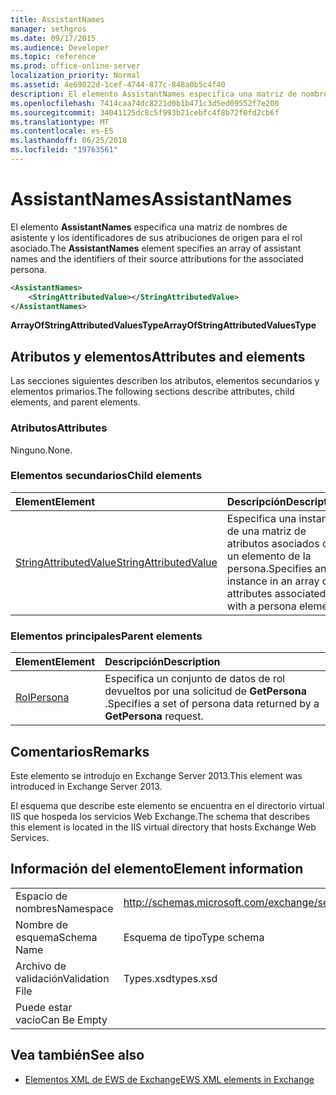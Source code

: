 ```yaml
---
title: AssistantNames
manager: sethgros
ms.date: 09/17/2015
ms.audience: Developer
ms.topic: reference
ms.prod: office-online-server
localization_priority: Normal
ms.assetid: 4e69022d-1cef-4744-877c-848a0b5c4f40
description: El elemento AssistantNames especifica una matriz de nombres de asistente y los identificadores de sus atribuciones de origen para el rol asociado.
ms.openlocfilehash: 7414caa74dc8221d0b1b471c3d5ed09552f7e200
ms.sourcegitcommit: 34041125dc8c5f993b21cebfc4f8b72f0fd2cb6f
ms.translationtype: MT
ms.contentlocale: es-ES
ms.lasthandoff: 06/25/2018
ms.locfileid: "19763561"
---
```

# <a name="assistantnames"></a><span data-ttu-id="04496-103">AssistantNames</span><span class="sxs-lookup"><span data-stu-id="04496-103">AssistantNames</span></span>

<span data-ttu-id="04496-104">El elemento **AssistantNames** especifica una matriz de nombres de asistente y los identificadores de sus atribuciones de origen para el rol asociado.</span><span class="sxs-lookup"><span data-stu-id="04496-104">The **AssistantNames** element specifies an array of assistant names and the identifiers of their source attributions for the associated persona.</span></span> 
  
```XML
<AssistantNames>
    <StringAttributedValue></StringAttributedValue>
</AssistantNames>
```

 <span data-ttu-id="04496-105">**ArrayOfStringAttributedValuesType**</span><span class="sxs-lookup"><span data-stu-id="04496-105">**ArrayOfStringAttributedValuesType**</span></span>
## <a name="attributes-and-elements"></a><span data-ttu-id="04496-106">Atributos y elementos</span><span class="sxs-lookup"><span data-stu-id="04496-106">Attributes and elements</span></span>

<span data-ttu-id="04496-107">Las secciones siguientes describen los atributos, elementos secundarios y elementos primarios.</span><span class="sxs-lookup"><span data-stu-id="04496-107">The following sections describe attributes, child elements, and parent elements.</span></span>
  
### <a name="attributes"></a><span data-ttu-id="04496-108">Atributos</span><span class="sxs-lookup"><span data-stu-id="04496-108">Attributes</span></span>

<span data-ttu-id="04496-109">Ninguno.</span><span class="sxs-lookup"><span data-stu-id="04496-109">None.</span></span>
  
### <a name="child-elements"></a><span data-ttu-id="04496-110">Elementos secundarios</span><span class="sxs-lookup"><span data-stu-id="04496-110">Child elements</span></span>

|<span data-ttu-id="04496-111">**Element**</span><span class="sxs-lookup"><span data-stu-id="04496-111">**Element**</span></span>|<span data-ttu-id="04496-112">**Descripción**</span><span class="sxs-lookup"><span data-stu-id="04496-112">**Description**</span></span>|
|:-----|:-----|
|[<span data-ttu-id="04496-113">StringAttributedValue</span><span class="sxs-lookup"><span data-stu-id="04496-113">StringAttributedValue</span></span>](stringattributedvalue.md) <br/> |<span data-ttu-id="04496-114">Especifica una instancia de una matriz de atributos asociados con un elemento de la persona.</span><span class="sxs-lookup"><span data-stu-id="04496-114">Specifies an instance in an array of attributes associated with a persona element.</span></span>  <br/> |
   
### <a name="parent-elements"></a><span data-ttu-id="04496-115">Elementos principales</span><span class="sxs-lookup"><span data-stu-id="04496-115">Parent elements</span></span>

|<span data-ttu-id="04496-116">**Element**</span><span class="sxs-lookup"><span data-stu-id="04496-116">**Element**</span></span>|<span data-ttu-id="04496-117">**Descripción**</span><span class="sxs-lookup"><span data-stu-id="04496-117">**Description**</span></span>|
|:-----|:-----|
|[<span data-ttu-id="04496-118">Rol</span><span class="sxs-lookup"><span data-stu-id="04496-118">Persona</span></span>](persona.md) <br/> |<span data-ttu-id="04496-119">Especifica un conjunto de datos de rol devueltos por una solicitud de **GetPersona** .</span><span class="sxs-lookup"><span data-stu-id="04496-119">Specifies a set of persona data returned by a **GetPersona** request.</span></span>  <br/> |
   
## <a name="remarks"></a><span data-ttu-id="04496-120">Comentarios</span><span class="sxs-lookup"><span data-stu-id="04496-120">Remarks</span></span>

<span data-ttu-id="04496-121">Este elemento se introdujo en Exchange Server 2013.</span><span class="sxs-lookup"><span data-stu-id="04496-121">This element was introduced in Exchange Server 2013.</span></span>
  
<span data-ttu-id="04496-122">El esquema que describe este elemento se encuentra en el directorio virtual IIS que hospeda los servicios Web Exchange.</span><span class="sxs-lookup"><span data-stu-id="04496-122">The schema that describes this element is located in the IIS virtual directory that hosts Exchange Web Services.</span></span>
  
## <a name="element-information"></a><span data-ttu-id="04496-123">Información del elemento</span><span class="sxs-lookup"><span data-stu-id="04496-123">Element information</span></span>

|||
|:-----|:-----|
|<span data-ttu-id="04496-124">Espacio de nombres</span><span class="sxs-lookup"><span data-stu-id="04496-124">Namespace</span></span>  <br/> |http://schemas.microsoft.com/exchange/services/2006/types  <br/> |
|<span data-ttu-id="04496-125">Nombre de esquema</span><span class="sxs-lookup"><span data-stu-id="04496-125">Schema Name</span></span>  <br/> |<span data-ttu-id="04496-126">Esquema de tipo</span><span class="sxs-lookup"><span data-stu-id="04496-126">Type schema</span></span>  <br/> |
|<span data-ttu-id="04496-127">Archivo de validación</span><span class="sxs-lookup"><span data-stu-id="04496-127">Validation File</span></span>  <br/> |<span data-ttu-id="04496-128">Types.xsd</span><span class="sxs-lookup"><span data-stu-id="04496-128">types.xsd</span></span>  <br/> |
|<span data-ttu-id="04496-129">Puede estar vacío</span><span class="sxs-lookup"><span data-stu-id="04496-129">Can Be Empty</span></span>  <br/> ||
   
## <a name="see-also"></a><span data-ttu-id="04496-130">Vea también</span><span class="sxs-lookup"><span data-stu-id="04496-130">See also</span></span>

- [<span data-ttu-id="04496-131">Elementos XML de EWS de Exchange</span><span class="sxs-lookup"><span data-stu-id="04496-131">EWS XML elements in Exchange</span></span>](ews-xml-elements-in-exchange.md)

